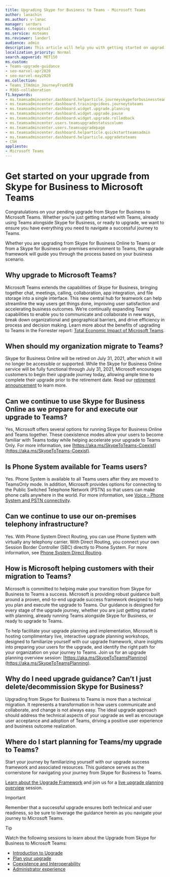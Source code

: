 ```yaml
---
title: Upgrading Skype for Business to Teams - Microsoft Teams
author: lanachin
ms.author: v-lanac
manager: serdars
ms.topic: conceptual
ms.service: msteams
ms.reviewer: landerl
audience: admin
description: This article will help you with getting started on upgrading from Skype for Business to Microsoft Teams.
localization_priority: Normal
search.appverid: MET150
ms.custom: 
- Teams-upgrade-guidance
- seo-marvel-apr2020
- seo-marvel-may2020
ms.collection: 
- Teams_ITAdmin_JourneyFromSfB
- M365-collaboration
f1.keywords:
- ms.teamsadmincenter.dashboard.helparticle.journeyskypeforbusinessteams
- ms.teamsadmincenter.dashboard.trainingvideos.journeytoteams
- ms.teamsadmincenter.dashboard.widget.upgrade.planning
- ms.teamsadmincenter.dashboard.widget.upgrade.pause
- ms.teamsadmincenter.dashboard.widget.upgrade.rolledback
- ms.teamsadmincenter.users.teamsupgradestatuscolumn
- ms.teamsadmincenter.users.teamsupgradepage
- ms.teamsadmincenter.dashboard.helparticle.quickstartteamsadmin
- ms.teamsadmincenter.dashboard.helparticle.upgradetoteams
- CSH
appliesto:
- Microsoft Teams
---
```



# Get started on your upgrade from Skype for Business to Microsoft Teams

Congratulations on your pending upgrade from Skype for Business to Microsoft Teams. Whether you’re just getting started with Teams, already using Teams alongside Skype for Business, or ready to upgrade, we want to ensure you have everything you need to navigate a successful journey to Teams.

Whether you are upgrading from Skype for Business Online to Teams or from a Skype for Business on-premises environment to Teams, the upgrade framework will guide you through the process based on your business scenario.

## Why upgrade to Microsoft Teams?

Microsoft Teams extends the capabilities of Skype for Business, bringing together chat, meetings, calling, collaboration, app integration, and file storage into a single interface. This new central hub for teamwork can help streamline the way users get things done, improving user satisfaction and accelerating business outcomes. We’re continually expanding Teams’ capabilities to enable you to communicate and collaborate in new ways, break down organizational and geographical barriers, and drive efficiency in process and decision making. Learn more about the benefits of upgrading to Teams in the Forrester report: [Total Economic Impact of Microsoft Teams](https://www.microsoft.com/microsoft-365/blog/wp-content/uploads/sites/2/2019/04/Total-Economic-Impact-Microsoft-Teams-Infographic.pdf).  

## When should my organization migrate to Teams?

Skype for Business Online will be retired on July 31, 2021, after which it will no longer be accessible or supported. While the Skype for Business Online service will be fully functional through July 31, 2021, Microsoft encourages customers to begin their upgrade journey today, allowing ample time to complete their upgrade prior to the retirement date.  Read our [retirement announcement](https://aka.ms/sfboannounce) to learn more.

## Can we continue to use Skype for Business Online as we prepare for and execute our upgrade to Teams?

Yes, Microsoft offers several options for running Skype for Business Online and Teams together. These coexistence modes allow your users to become familiar with Teams today while helping accelerate your upgrade to Teams Only. For more information, see [https://aka.ms/SkypeToTeams-Coexist](https://aka.ms/SkypeToTeams-Coexist).

## Is Phone System available for Teams users?

Yes. Phone System is available to all Teams users after they are moved to TeamsOnly mode.  In addition, Microsoft provides options for connecting to the Public Switched Telephone Network (PSTN) so that users can make phone calls anywhere in the world. For more information, see [Voice - Phone System and PSTN connectivity](cloud-voice-landing-page.md).

## Can we continue to use our on-premises telephony infrastructure?

Yes. With Phone System Direct Routing, you can use Phone System with virtually any telephony carrier. With Direct Routing, you connect your own Session Border Controller (SBC) directly to Phone System. For more information, see [Phone System Direct Routing](direct-routing-landing-page.md).
 
## How is Microsoft helping customers with their migration to Teams? 

Microsoft is committed to helping make your transition from Skype for Business to Teams a success. Microsoft is providing robust guidance built around a proven, end-to-end upgrade success framework designed to help you plan and execute the upgrade to Teams. Our guidance is designed for every stage of the upgrade journey, whether you are just getting started with planning, already running Teams alongside Skype for Business, or ready to upgrade to Teams.

To help facilitate your upgrade planning and implementation, Microsoft is hosting complimentary live, interactive upgrade planning workshops, designed to familiarize yourself with our upgrade framework, share insights into preparing your users for the upgrade, and identify the right path for your organization on your journey to Teams. Join us for an upgrade planning overview session: [https://aka.ms/SkypeToTeamsPlanning](https://aka.ms/SkypeToTeamsPlanning).
 
## Why do I need upgrade guidance? Can’t I just delete/decommission Skype for Business? 

Upgrading from Skype for Business to Teams is more than a technical migration. It represents a transformation in how users communicate and collaborate, and change is not always easy. The ideal upgrade approach should address the technical aspects of your upgrade as well as encourage user acceptance and adoption of Teams, driving a positive user experience and business outcome realization. 

## Where do I start planning for Teams/my upgrade to Teams? 

Start your journey by familiarizing yourself with our upgrade success framework and associated resources. This guidance serves as the cornerstone for navigating your journey from Skype for Business to Teams.

[Learn about the Upgrade Framework](upgrade-framework.md) and join us for a [live upgrade planning overview](https://aka.ms/SkypeToTeamsPlanning) session.

> [!IMPORTANT]
> Remember that a successful upgrade ensures both technical and user readiness, so be sure to leverage the guidance herein as you navigate your journey to Microsoft Teams.

> [!Tip]
> Watch the following sessions to learn about the Upgrade from Skype for Business to Microsoft Teams:
> - [Introduction to Upgrade](https://aka.ms/teams-upgrade-intro)
> - [Plan your upgrade](https://aka.ms/teams-upgrade-plan)
> - [Coexistence and Interoperability](https://aka.ms/teams-upgrade-coexistence-interop)
> - [Administrator experience](https://aka.ms/teams-upgrade-admin)
